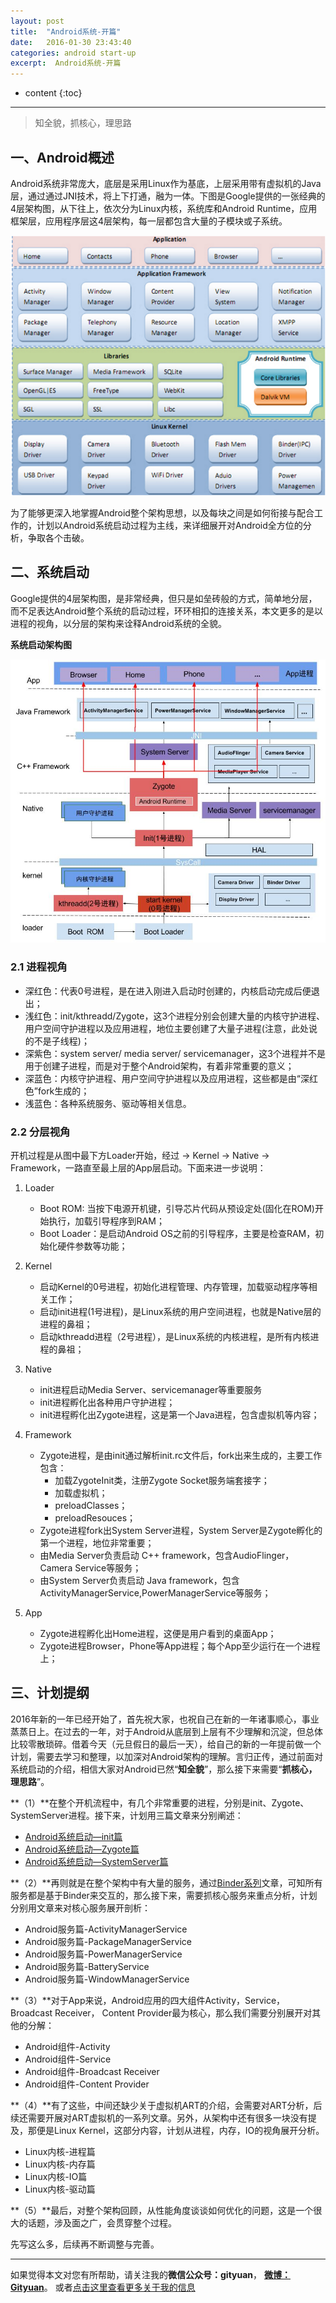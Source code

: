 ```yaml
---
layout: post
title:  "Android系统-开篇"
date:   2016-01-30 23:43:40
categories: android start-up
excerpt:  Android系统-开篇
---
```


* content
{:toc}


---

> 知全貌，抓核心，理思路

## 一、Android概述

Android系统非常庞大，底层是采用Linux作为基底，上层采用带有虚拟机的Java层，通过通过JNI技术，将上下打通，融为一体。下图是Google提供的一张经典的4层架构图，从下往上，依次分为Linux内核，系统库和Android Runtime，应用框架层，应用程序层这4层架构，每一层都包含大量的子模块或子系统。
  
![android-arch1](/images/boot/android-arch1.png)
  

为了能够更深入地掌握Android整个架构思想，以及每块之间是如何衔接与配合工作的，计划以Android系统启动过程为主线，来详细展开对Android全方位的分析，争取各个击破。


##  二、系统启动

Google提供的4层架构图，是非常经典，但只是如垒砖般的方式，简单地分层，而不足表达Android整个系统的启动过程，环环相扣的连接关系，本文更多的是以进程的视角，以分层的架构来诠释Android系统的全貌。

**系统启动架构图**

![process_status](/images/android-process/process_status.jpg)

	
### 2.1 进程视角

- 深红色：代表0号进程，是在进入刚进入启动时创建的，内核启动完成后便退出；
- 浅红色：init/kthreadd/Zygote，这3个进程分别会创建大量的内核守护进程、用户空间守护进程以及应用进程，地位主要创建了大量子进程(注意，此处说的不是子线程)；
- 深紫色：system server/ media server/ servicemanager，这3个进程并不是用于创建子进程，而是对于整个Android架构，有着非常重要的意义；
- 深蓝色：内核守护进程、用户空间守护进程以及应用进程，这些都是由“深红色”fork生成的；
- 浅蓝色：各种系统服务、驱动等相关信息。

### 2.2 分层视角

开机过程是从图中最下方Loader开始，经过 -> Kernel -> Native -> Framework，一路直至最上层的App层启动。下面来进一步说明：

1. Loader
	- Boot ROM: 当按下电源开机键，引导芯片代码从预设定处(固化在ROM)开始执行，加载引导程序到RAM；
	- Boot Loader：是启动Android OS之前的引导程序，主要是检查RAM，初始化硬件参数等功能；
2. Kernel
	- 启动Kernel的0号进程，初始化进程管理、内存管理，加载驱动程序等相关工作；
	- 启动init进程(1号进程)，是Linux系统的用户空间进程，也就是Native层的进程的鼻祖；
	- 启动kthreadd进程（2号进程），是Linux系统的内核进程，是所有内核进程的鼻祖；
3. Native
	- init进程启动Media Server、servicemanager等重要服务
	- init进程孵化出各种用户守护进程；
	- init进程孵化出Zygote进程，这是第一个Java进程，包含虚拟机等内容；
4. Framework
	- Zygote进程，是由init通过解析init.rc文件后，fork出来生成的，主要工作包含：
		- 加载ZygoteInit类，注册Zygote Socket服务端套接字；
		- 加载虚拟机；
		- preloadClasses；
		- preloadResouces；
	- Zygote进程fork出System Server进程，System Server是Zygote孵化的第一个进程，地位非常重要；
	- 由Media  Server负责启动 C++ framework，包含AudioFlinger，Camera Service等服务；
	- 由System Server负责启动 Java framework，包含ActivityManagerService,PowerManagerService等服务；
	
5. App
	- Zygote进程孵化出Home进程，这便是用户看到的桌面App；
	- Zygote进程Browser，Phone等App进程；每个App至少运行在一个进程上；



##  三、计划提纲

2016年新的一年已经开始了，首先祝大家，也祝自己在新的一年诸事顺心，事业蒸蒸日上。在过去的一年，对于Android从底层到上层有不少理解和沉淀，但总体比较零散琐碎。借着今天（元旦假日的最后一天），给自己的新的一年提前做一个计划，需要去学习和整理，以加深对Android架构的理解。言归正传，通过前面对系统启动的介绍，相信大家对Android已然“**知全貌**”，那么接下来需要“**抓核心，理思路**”。


**（1）**在整个开机流程中，有几个非常重要的进程，分别是init、Zygote、SystemServer进程。接下来，计划用三篇文章来分别阐述：

- [Android系统启动—init篇](http://gityuan.com/2016/02/05/android-init/)
- [Android系统启动—Zygote篇](http://gityuan.com/2016/02/13/android-zygote/)
- [Android系统启动—SystemServer篇](http://gityuan.com/2016/02/14/android-system-server/)

  
**（2）**再则就是在整个架构中有大量的服务，通过[Binder系列](http://gityuan.com/2015/10/31/binder-prepare/)文章，可知所有服务都是基于Binder来交互的，那么接下来，需要抓核心服务来重点分析，计划分别用文章来对核心服务展开剖析：

- Android服务篇-ActivityManagerService
- Android服务篇-PackageManagerService
- Android服务篇-PowerManagerService
- Android服务篇-BatteryService
- Android服务篇-WindowManagerService
  

**（3）**对于App来说，Android应用的四大组件Activity，Service，Broadcast Receiver， Content Provider最为核心，那么我们需要分别展开对其他的分解：

- Android组件-Activity
- Android组件-Service
- Android组件-Broadcast Receiver
- Android组件-Content Provider

  
**（4）**有了这些，中间还缺少关于虚拟机ART的介绍，会需要对ART分析，后续还需要开展对ART虚拟机的一系列文章。另外，从架构中还有很多一块没有提及，那便是Linux Kernel，这部分内容，计划从进程，内存，IO的视角展开分析。

- Linux内核-进程篇
- Linux内核-内存篇
- Linux内核-IO篇
- Linux内核-驱动篇
  

**（5）**最后，对整个架构回顾，从性能角度谈谈如何优化的问题，这是一个很大的话题，涉及面之广，会贯穿整个过程。

  
先写这么多，后续再不断调整与完善。

----------

如果觉得本文对您有所帮助，请关注我的**微信公众号：gityuan**， **[微博：Gityuan](http://weibo.com/gityuan)**。 或者[点击这里查看更多关于我的信息](http://gityuan.com/about/)